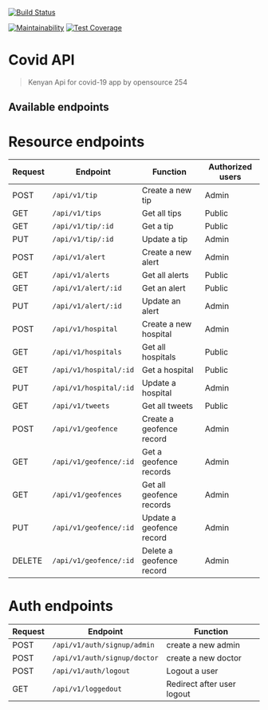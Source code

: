 [![Build Status](https://travis-ci.com/opensource254/covidapi.svg?token=M28wXsmheKa6yj9vkVbA&branch=master)](https://travis-ci.com/opensource254/covidapi)

[![Maintainability](https://api.codeclimate.com/v1/badges/13634f1f5aa1fb60f43a/maintainability)](https://codeclimate.com/repos/5ea2c577484e0001a200a2ea/maintainability)
[![Test Coverage](https://api.codeclimate.com/v1/badges/13634f1f5aa1fb60f43a/test_coverage)](https://codeclimate.com/repos/5ea2c577484e0001a200a2ea/test_coverage)

# Covid API

> Kenyan Api for covid-19 app by opensource 254

## Available endpoints

# Resource endpoints

| Request | Endpoint               | Function                 | Authorized users |
| ------- | ---------------------- | ------------------------ | ---------------- |
| POST    | `/api/v1/tip`          | Create a new tip         | Admin            |
| GET     | `/api/v1/tips`         | Get all tips             | Public           |
| GET     | `/api/v1/tip/:id`      | Get a tip                | Public           |
| PUT     | `/api/v1/tip/:id`      | Update a tip             | Admin            |
| POST    | `/api/v1/alert`        | Create a new alert       | Admin            |
| GET     | `/api/v1/alerts`       | Get all alerts           | Public           |
| GET     | `/api/v1/alert/:id`    | Get an alert             | Public           |
| PUT     | `/api/v1/alert/:id`    | Update an alert          | Admin            |
| POST    | `/api/v1/hospital`     | Create a new hospital    | Admin            |
| GET     | `/api/v1/hospitals`    | Get all hospitals        | Public           |
| GET     | `/api/v1/hospital/:id` | Get a hospital           | Public           |
| PUT     | `/api/v1/hospital/:id` | Update a hospital        | Admin            |
| GET     | `/api/v1/tweets`       | Get all tweets           | Public           |
| POST    | `/api/v1/geofence`     | Create a geofence record | Admin            |
| GET     | `/api/v1/geofence/:id` | Get a geofence records   | Admin            |
| GET     | `/api/v1/geofences`    | Get all geofence records | Admin            |
| PUT     | `/api/v1/geofence/:id` | Update a geofence record | Admin            |
| DELETE  | `/api/v1/geofence/:id` | Delete a geofence record | Admin            |

# Auth endpoints

| Request | Endpoint                     | Function                   |
| ------- | ---------------------------- | -------------------------- |
| POST    | `/api/v1/auth/signup/admin`  | create a new admin         |
| POST    | `/api/v1/auth/signup/doctor` | create a new doctor        |
| POST    | `/api/v1/auth/logout`        | Logout a user              |
| GET     | `/api/v1/loggedout`          | Redirect after user logout |

